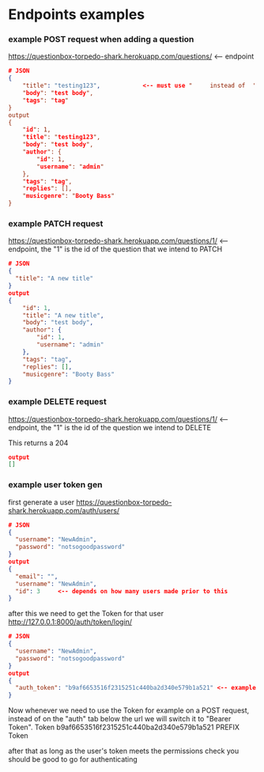 # Endpoints examples

### example POST request when adding a question

https://questionbox-torpedo-shark.herokuapp.com/questions/  <-- endpoint

```JSON
# JSON
{
    "title": "testing123",            <-- must use "     instead of  '   if not the last line, needs a comma
    "body": "test body",
    "tags": "tag"
}
output
{
    "id": 1,
    "title": "testing123",
    "body": "test body",
    "author": {
        "id": 1,
        "username": "admin"
    },
    "tags": "tag",
    "replies": [],
    "musicgenre": "Booty Bass"
}
```



### example PATCH request

https://questionbox-torpedo-shark.herokuapp.com/questions/1/  <-- endpoint, the "1" is the id of the question that we intend to PATCH

```JSON
# JSON
{
  "title": "A new title"
}
output
{
    "id": 1,
    "title": "A new title",
    "body": "test body",
    "author": {
        "id": 1,
        "username": "admin"
    },
    "tags": "tag",
    "replies": [],
    "musicgenre": "Booty Bass"
}
```



### example DELETE request

https://questionbox-torpedo-shark.herokuapp.com/questions/1/  <-- endpoint, the "1" is the id of the question we intend to DELETE

This returns a 204

```JSON
output
[]
```

### example user token gen

first generate a user
https://questionbox-torpedo-shark.herokuapp.com/auth/users/

```JSON
# JSON
{
  "username": "NewAdmin",
  "password": "notsogoodpassword"
}
output
{
  "email": "",
  "username": "NewAdmin",
  "id": 3     <-- depends on how many users made prior to this
}
```

after this we need to get the Token for that user
http://127.0.0.1:8000/auth/token/login/

```JSON
# JSON
{
  "username": "NewAdmin",
  "password": "notsogoodpassword"
}
output
{
  "auth_token": "b9af6653516f2315251c440ba2d340e579b1a521" <-- example Token
}
```

Now whenever we need to use the Token for example on a POST request, instead of on the "auth" tab below the url we will switch it to "Bearer Token".
Token     b9af6653516f2315251c440ba2d340e579b1a521
PREFIX   Token

after that as long as the user's token meets the permissions check you should be good to go for authenticating



